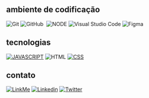 ## ambiente de codificação 
![Git](https://img.shields.io/badge/-Git-0D1117?style=for-the-badge&logo=git&labelColor=0D1117)
![GitHub](https://img.shields.io/badge/-GitHub-0D1117?style=for-the-badge&logo=github&labelColor=0D1117)&nbsp;
![NODE](https://img.shields.io/badge/NodeJS-0D1117?style=for-the-badge&logo=node.js&logoColor=green)
![Visual Studio Code](https://img.shields.io/badge/-Visual%20Studio%20Code-0D1117?style=for-the-badge&logo=visual-studio-code&logoColor=007ACC&labelColor=0D1117)
![Figma](https://img.shields.io/badge/Figma-0D1117?style=for-the-badge&logo=figma&logoColor=orange)


## tecnologias
[![JAVASCRIPT](https://img.shields.io/badge/JavaScript-0D1117?style=for-the-badge&logo=javascript&logoColor=yellow)]() 
![HTML](https://img.shields.io/badge/HTML-0D1117?style=for-the-badge&logo=html5&logoColor=oragne) 
[![CSS](https://img.shields.io/badge/CSS-0D1117?style=for-the-badge&logo=css3&logoColor=054595)]() 

## contato
[![LinkMe](https://img.shields.io/badge/linkMe-0D1117?style=for-the-badge&logo=linktree&logoColor=orange)](https://bit.ly/linkquirino)
[![Linkedin](https://img.shields.io/badge/LinkedIn-0D1117?style=for-the-badge&logo=linkedin&logoColor=054595)](https://www.linkedin.com/in/jonatasquirino/)
[![Twitter](https://img.shields.io/badge/Twitter-0D1117?style=for-the-badge&logo=twitter&logoColor=054595)](https://twitter.com/ojonatasquirino)













